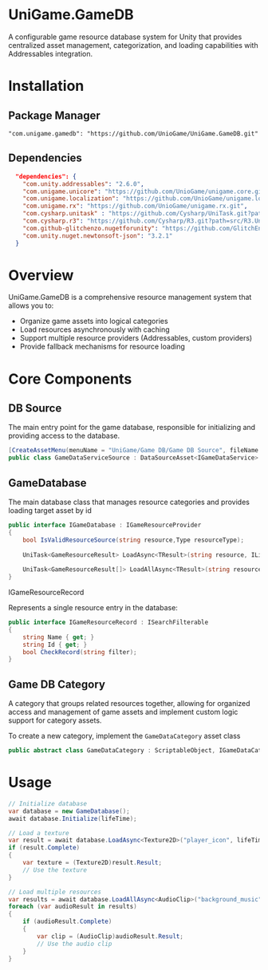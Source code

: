 # UniGame.GameDB

A configurable game resource database system for Unity that provides centralized asset management, categorization, and loading capabilities with Addressables integration.

# Installation

## Package Manager
```
"com.unigame.gamedb": "https://github.com/UnioGame/UniGame.GameDB.git"
```

## Dependencies

```json
  "dependencies": {
    "com.unity.addressables": "2.6.0",
    "com.unigame.unicore": "https://github.com/UnioGame/unigame.core.git",
    "com.unigame.localization": "https://github.com/UnioGame/unigame.localization.git",
    "com.unigame.rx": "https://github.com/UnioGame/unigame.rx.git",
    "com.cysharp.unitask" : "https://github.com/Cysharp/UniTask.git?path=src/UniTask/Assets/Plugins/UniTask",
    "com.cysharp.r3": "https://github.com/Cysharp/R3.git?path=src/R3.Unity/Assets/R3.Unity",
    "com.github-glitchenzo.nugetforunity": "https://github.com/GlitchEnzo/NuGetForUnity.git?path=/src/NuGetForUnity",
    "com.unity.nuget.newtonsoft-json": "3.2.1"
  }
```

# Overview

UniGame.GameDB is a comprehensive resource management system that allows you to:
- Organize game assets into logical categories
- Load resources asynchronously with caching
- Support multiple resource providers (Addressables, custom providers)
- Provide fallback mechanisms for resource loading

# Core Components

## DB Source

The main entry point for the game database, responsible for initializing and providing access to the database.

```csharp
[CreateAssetMenu(menuName = "UniGame/Game DB/Game DB Source", fileName = "Game DB Source")]
public class GameDataServiceSource : DataSourceAsset<IGameDataService>
```

## GameDatabase

The main database class that manages resource categories and provides loading target asset by id

```csharp
public interface IGameDatabase : IGameResourceProvider
{
    bool IsValidResourceSource(string resource,Type resourceType);
        
    UniTask<GameResourceResult> LoadAsync<TResult>(string resource, ILifeTime lifeTime);
    
    UniTask<GameResourceResult[]> LoadAllAsync<TResult>(string resource, ILifeTime lifeTime);
}
```

IGameResourceRecord

Represents a single resource entry in the database:

```csharp
public interface IGameResourceRecord : ISearchFilterable
{
    string Name { get; }
    string Id { get; }
    bool CheckRecord(string filter);
}
```

## Game DB Category

A category that groups related resources together, allowing for organized access and 
management of game assets and implement custom logic support for category assets.

To create a new category, implement the `GameDataCategory` asset class

```csharp
public abstract class GameDataCategory : ScriptableObject, IGameDataCategory
````

# Usage

```csharp
// Initialize database
var database = new GameDatabase();
await database.Initialize(lifeTime);

// Load a texture
var result = await database.LoadAsync<Texture2D>("player_icon", lifeTime);
if (result.Complete)
{
    var texture = (Texture2D)result.Result;
    // Use the texture
}

// Load multiple resources
var results = await database.LoadAllAsync<AudioClip>("background_music", lifeTime);
foreach (var audioResult in results)
{
    if (audioResult.Complete)
    {
        var clip = (AudioClip)audioResult.Result;
        // Use the audio clip
    }
}
```